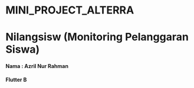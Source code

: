 # MINI_PROJECT_ALTERRA
<h1>Nilangsisw (Monitoring Pelanggaran Siswa)</h1>
<h4> Nama : Azril Nur Rahman </h4>
<h4> Flutter B </h4>
